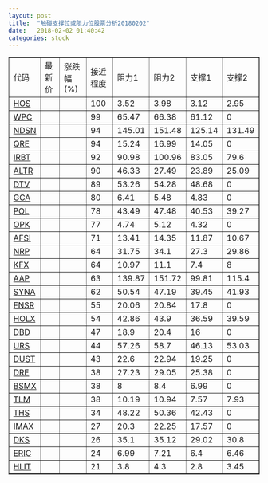 ```yaml
---
layout: post
title:  "触碰支撑位或阻力位股票分析20180202"
date:   2018-02-02 01:40:42
categories: stock
---
```

<script type="text/javascript">
var stockList = []
stockList.push('gb_hos');
stockList.push('gb_wpc');
stockList.push('gb_ndsn');
stockList.push('gb_qre');
stockList.push('gb_irbt');
stockList.push('gb_altr');
stockList.push('gb_dtv');
stockList.push('gb_gca');
stockList.push('gb_pol');
stockList.push('gb_opk');
stockList.push('gb_afsi');
stockList.push('gb_nrp');
stockList.push('gb_kfx');
stockList.push('gb_aap');
stockList.push('gb_syna');
stockList.push('gb_fnsr');
stockList.push('gb_holx');
stockList.push('gb_dbd');
stockList.push('gb_urs');
stockList.push('gb_dust');
stockList.push('gb_dre');
stockList.push('gb_bsmx');
stockList.push('gb_tlm');
stockList.push('gb_ths');
stockList.push('gb_imax');
stockList.push('gb_dks');
stockList.push('gb_eric');
stockList.push('gb_hlit');
</script>
<table border="1">
 <tr>
 <td>代码</td>
 <td>最新价</td>
 <td>涨跌幅(%)</td>
 <td>接近程度</td>
 <td>阻力1</td>
 <td>阻力2</td>
 <td>支撑1</td>
 <td>支撑2</td>
</tr>
  <tr id="hos" class="red">
  <td><a href="http://stock.finance.sina.com.cn/usstock/quotes/HOS.html" target="_blank">HOS</a></td><td></td><td></td><td>100</td><td>3.52</td><td>3.98</td><td>3.12</td><td>2.95</td></tr>
  <tr id="wpc" class="red">
  <td><a href="http://stock.finance.sina.com.cn/usstock/quotes/WPC.html" target="_blank">WPC</a></td><td></td><td></td><td>99</td><td>65.47</td><td>66.38</td><td>61.12</td><td>0</td></tr>
  <tr id="ndsn" class="red">
  <td><a href="http://stock.finance.sina.com.cn/usstock/quotes/NDSN.html" target="_blank">NDSN</a></td><td></td><td></td><td>94</td><td>145.01</td><td>151.48</td><td>125.14</td><td>131.49</td></tr>
  <tr id="qre" class="red">
  <td><a href="http://stock.finance.sina.com.cn/usstock/quotes/QRE.html" target="_blank">QRE</a></td><td></td><td></td><td>94</td><td>15.24</td><td>16.99</td><td>14.05</td><td>0</td></tr>
  <tr id="irbt" class="red">
  <td><a href="http://stock.finance.sina.com.cn/usstock/quotes/IRBT.html" target="_blank">IRBT</a></td><td></td><td></td><td>92</td><td>90.98</td><td>100.96</td><td>83.05</td><td>79.6</td></tr>
  <tr id="altr" class="red">
  <td><a href="http://stock.finance.sina.com.cn/usstock/quotes/ALTR.html" target="_blank">ALTR</a></td><td></td><td></td><td>90</td><td>46.33</td><td>27.49</td><td>23.89</td><td>25.09</td></tr>
  <tr id="dtv" class="red">
  <td><a href="http://stock.finance.sina.com.cn/usstock/quotes/DTV.html" target="_blank">DTV</a></td><td></td><td></td><td>89</td><td>53.26</td><td>54.28</td><td>48.68</td><td>0</td></tr>
  <tr id="gca" class="green">
  <td><a href="http://stock.finance.sina.com.cn/usstock/quotes/GCA.html" target="_blank">GCA</a></td><td></td><td></td><td>80</td><td>6.41</td><td>5.48</td><td>4.83</td><td>0</td></tr>
  <tr id="pol" class="red">
  <td><a href="http://stock.finance.sina.com.cn/usstock/quotes/POL.html" target="_blank">POL</a></td><td></td><td></td><td>78</td><td>43.49</td><td>47.48</td><td>40.53</td><td>39.27</td></tr>
  <tr id="opk" class="green">
  <td><a href="http://stock.finance.sina.com.cn/usstock/quotes/OPK.html" target="_blank">OPK</a></td><td></td><td></td><td>77</td><td>4.74</td><td>5.12</td><td>4.32</td><td>0</td></tr>
  <tr id="afsi" class="red">
  <td><a href="http://stock.finance.sina.com.cn/usstock/quotes/AFSI.html" target="_blank">AFSI</a></td><td></td><td></td><td>71</td><td>13.41</td><td>14.35</td><td>11.87</td><td>10.67</td></tr>
  <tr id="nrp" class="green">
  <td><a href="http://stock.finance.sina.com.cn/usstock/quotes/NRP.html" target="_blank">NRP</a></td><td></td><td></td><td>64</td><td>31.75</td><td>34.1</td><td>27.3</td><td>29.86</td></tr>
  <tr id="kfx" class="green">
  <td><a href="http://stock.finance.sina.com.cn/usstock/quotes/KFX.html" target="_blank">KFX</a></td><td></td><td></td><td>64</td><td>10.97</td><td>11.1</td><td>7.4</td><td>8</td></tr>
  <tr id="aap" class="green">
  <td><a href="http://stock.finance.sina.com.cn/usstock/quotes/AAP.html" target="_blank">AAP</a></td><td></td><td></td><td>63</td><td>139.87</td><td>151.72</td><td>99.81</td><td>115.4</td></tr>
  <tr id="syna" class="green">
  <td><a href="http://stock.finance.sina.com.cn/usstock/quotes/SYNA.html" target="_blank">SYNA</a></td><td></td><td></td><td>62</td><td>50.54</td><td>47.19</td><td>39.45</td><td>41.93</td></tr>
  <tr id="fnsr" class="green">
  <td><a href="http://stock.finance.sina.com.cn/usstock/quotes/FNSR.html" target="_blank">FNSR</a></td><td></td><td></td><td>55</td><td>20.06</td><td>20.84</td><td>17.8</td><td>0</td></tr>
  <tr id="holx" class="red">
  <td><a href="http://stock.finance.sina.com.cn/usstock/quotes/HOLX.html" target="_blank">HOLX</a></td><td></td><td></td><td>54</td><td>42.86</td><td>43.9</td><td>36.59</td><td>39.59</td></tr>
  <tr id="dbd" class="red">
  <td><a href="http://stock.finance.sina.com.cn/usstock/quotes/DBD.html" target="_blank">DBD</a></td><td></td><td></td><td>47</td><td>18.9</td><td>20.4</td><td>16</td><td>0</td></tr>
  <tr id="urs" class="green">
  <td><a href="http://stock.finance.sina.com.cn/usstock/quotes/URS.html" target="_blank">URS</a></td><td></td><td></td><td>44</td><td>57.26</td><td>58.7</td><td>46.13</td><td>53.03</td></tr>
  <tr id="dust" class="red">
  <td><a href="http://stock.finance.sina.com.cn/usstock/quotes/DUST.html" target="_blank">DUST</a></td><td></td><td></td><td>43</td><td>22.6</td><td>22.94</td><td>19.25</td><td>0</td></tr>
  <tr id="dre" class="red">
  <td><a href="http://stock.finance.sina.com.cn/usstock/quotes/DRE.html" target="_blank">DRE</a></td><td></td><td></td><td>38</td><td>27.23</td><td>29.05</td><td>25.38</td><td>0</td></tr>
  <tr id="bsmx" class="red">
  <td><a href="http://stock.finance.sina.com.cn/usstock/quotes/BSMX.html" target="_blank">BSMX</a></td><td></td><td></td><td>38</td><td>8</td><td>8.4</td><td>6.99</td><td>0</td></tr>
  <tr id="tlm" class="green">
  <td><a href="http://stock.finance.sina.com.cn/usstock/quotes/TLM.html" target="_blank">TLM</a></td><td></td><td></td><td>38</td><td>10.19</td><td>10.94</td><td>7.57</td><td>7.93</td></tr>
  <tr id="ths" class="red">
  <td><a href="http://stock.finance.sina.com.cn/usstock/quotes/THS.html" target="_blank">THS</a></td><td></td><td></td><td>34</td><td>48.22</td><td>50.36</td><td>42.43</td><td>0</td></tr>
  <tr id="imax" class="red">
  <td><a href="http://stock.finance.sina.com.cn/usstock/quotes/IMAX.html" target="_blank">IMAX</a></td><td></td><td></td><td>27</td><td>20.3</td><td>22.25</td><td>17.57</td><td>0</td></tr>
  <tr id="dks" class="green">
  <td><a href="http://stock.finance.sina.com.cn/usstock/quotes/DKS.html" target="_blank">DKS</a></td><td></td><td></td><td>26</td><td>35.1</td><td>35.12</td><td>29.02</td><td>30.8</td></tr>
  <tr id="eric" class="green">
  <td><a href="http://stock.finance.sina.com.cn/usstock/quotes/ERIC.html" target="_blank">ERIC</a></td><td></td><td></td><td>24</td><td>6.99</td><td>7.21</td><td>6.4</td><td>6.46</td></tr>
  <tr id="hlit" class="red">
  <td><a href="http://stock.finance.sina.com.cn/usstock/quotes/HLIT.html" target="_blank">HLIT</a></td><td></td><td></td><td>21</td><td>3.8</td><td>4.3</td><td>2.8</td><td>3.45</td></tr>
</table>
